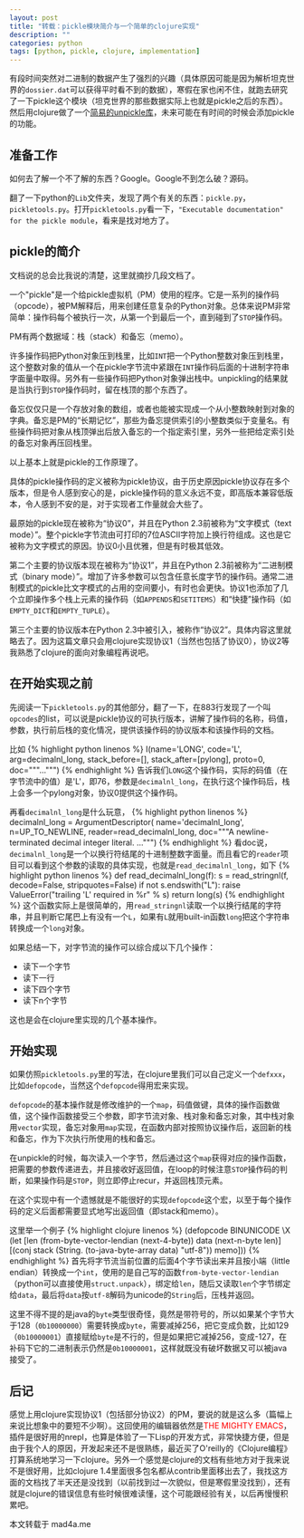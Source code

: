 ```yaml
---
layout: post
title: "转载：pickle模块简介与一个简单的clojure实现"
description: ""
categories: python
tags: [python, pickle, clojure, implementation]
---
```



有段时间突然对二进制的数据产生了强烈的兴趣（具体原因可能是因为解析坦克世界的`dossier.dat`可以获得平时看不到的数据），寒假在家也闲不住，就跑去研究了一下pickle这个模块（坦克世界的那些数据实际上也就是pickle之后的东西）。然后用clojure做了一个[简易的unpickle库](https://github.com/mad4alcohol/naive-unpickler-clj )，未来可能在有时间的时候会添加pickle的功能。

准备工作
---

如何去了解一个不了解的东西？Google。Google不到怎么破？源码。

翻了一下python的`Lib`文件夹，发现了两个有关的东西：`pickle.py`，`pickletools.py`。打开`pickletools.py`看一下，`"Executable documentation" for the pickle module`，看来是找对地方了。


pickle的简介
---

文档说的总会比我说的清楚，这里就摘抄几段文档了。

一个"pickle"是一个给pickle虚拟机（PM）使用的程序。它是一系列的操作码（opcode），被PM解释后，用来创建任意复杂的Python对象。总体来说PM非常简单：操作码每个被执行一次，从第一个到最后一个，直到碰到了`STOP`操作码。

PM有两个数据域：栈（stack）和备忘（memo）。

许多操作码把Python对象压到栈里，比如`INT`把一个Python整数对象压到栈里，这个整数对象的值从一个在pickle字节流中紧跟在`INT`操作码后面的十进制字符串字面量中取得。另外有一些操作码把Python对象弹出栈中。unpickling的结果就是当执行到`STOP`操作码时，留在栈顶的那个东西了。

备忘仅仅只是一个存放对象的数组，或者也能被实现成一个从小整数映射到对象的字典。备忘是PM的“长期记忆”，那些为备忘提供索引的小整数类似于变量名。有些操作码把对象从栈顶弹出后放入备忘的一个指定索引里，另外一些把给定索引处的备忘对象再压回栈里。

以上基本上就是pickle的工作原理了。

具体的pickle操作码的定义被称为pickle协议，由于历史原因pickle协议存在多个版本，但是令人感到安心的是，pickle操作码的意义永远不变，即高版本兼容低版本，令人感到不安的是，对于实现者工作量就会大些了。

最原始的pickle现在被称为“协议0”，并且在Python 2.3前被称为“文字模式（text mode）”。整个pickle字节流由可打印的7位ASCII字符加上换行符组成。这也是它被称为文字模式的原因。协议0小且优雅，但是有时极其低效。

第二个主要的协议版本现在被称为“协议1”，并且在Python 2.3前被称为“二进制模式（binary mode）”。增加了许多参数可以包含任意长度字节的操作码。通常二进制模式的pickle比文字模式的占用的空间要小，有时也会更快。协议1也添加了几个立即操作多个栈上元素的操作码（如`APPENDS`和`SETITEMS`）和“快捷”操作码（如`EMPTY_DICT`和`EMPTY_TUPLE`）。

第三个主要的协议版本在Python 2.3中被引入，被称作“协议2”。具体内容这里就略去了。因为这篇文章只会用clojure实现协议1（当然也包括了协议0），协议2等我熟悉了clojure的面向对象编程再说吧。

在开始实现之前
---

先阅读一下`pickletools.py`的其他部分，翻了一下，在883行发现了一个叫`opcodes`的list，可以说是pickle协议的可执行版本，讲解了操作码的名称，码值，参数，执行前后栈的变化情况，提供该操作码的协议版本和该操作码的文档。

比如
{% highlight python linenos %}
I(name='LONG',
  code='L',
  arg=decimalnl_long,
  stack_before=[],
  stack_after=[pylong],
  proto=0,
  doc="""...""")
{% endhighlight %}
告诉我们`LONG`这个操作码，实际的码值（在字节流中的值）是'L'，即76，参数是`decimalnl_long`，在执行这个操作码后，栈上会多一个pylong对象，协议0提供这个操作码。

再看`decimalnl_long`是什么玩意，
{% highlight python linenos %}
decimalnl_long = ArgumentDescriptor(
                     name='decimalnl_long',
                     n=UP_TO_NEWLINE,
                     reader=read_decimalnl_long,
                     doc="""A newline-terminated decimal integer literal.
                            ...""")
{% endhighlight %}
看doc说，`decimalnl_long`是一个以换行符结尾的十进制整数字面量。而且看它的`reader`项目可以看到这个参数的读取的具体实现，也就是`read_decimalnl_long`，如下
{% highlight python linenos %}
def read_decimalnl_long(f):
    s = read_stringnl(f, decode=False, stripquotes=False)
    if not s.endswith("L"):
        raise ValueError("trailing 'L' required in %r" % s)
    return long(s)
{% endhighlight %}
这个函数实际上是很简单的，用`read_stringnl`读取一个以换行结尾的字符串，并且判断它尾巴上有没有一个`L`，如果有`L`就用built-in函数`long`把这个字符串转换成一个`long`对象。

如果总结一下，对字节流的操作可以综合成以下几个操作：

* 读下一个字节
* 读下一行
* 读下四个字节
* 读下n个字节

这也是会在clojure里实现的几个基本操作。

开始实现
---

如果仿照`pickletools.py`里的写法，在clojure里我们可以自己定义一个`defxxx`，比如`defopcode`，当然这个`defopcode`得用宏来实现。

`defopcode`的基本操作就是修改维护的一个`map`，码值做键，具体的操作函数做值，这个操作函数接受三个参数，即字节流对象、栈对象和备忘对象，其中栈对象用`vector`实现，备忘对象用`map`实现，在函数内部对按照协议操作后，返回新的栈和备忘，作为下次执行所使用的栈和备忘。

在unpickle的时候，每次读入一个字节，然后通过这个`map`获得对应的操作函数，把需要的参数传递进去，并且接收好返回值，在loop的时候注意`STOP`操作码的判断，如果操作码是`STOP`，则立即停止recur，并返回栈顶元素。

在这个实现中有一个遗憾就是不能很好的实现`defopcode`这个宏，以至于每个操作码的定义后面都需要显式地写出返回值（即stack和memo）。

这里举一个例子
{% highlight clojure linenos %}
(defopcode BINUNICODE \X
  (let [len (from-byte-vector-lendian (next-4-byte))
        data (next-n-byte len)]
    [(conj stack
           (String. (to-java-byte-array data)
                    "utf-8"))
     memo]))
{% endhighlight %}
首先将字节流当前位置的后面4个字节读出来并且按小端（little endian）转换成一个`int`，使用的是自己写的函数`from-byte-vector-lendian`（python可以直接使用`struct.unpack`），绑定给`len`，随后又读取`len`个字节绑定给`data`，最后将`data`按`utf-8`解码为unicode的`String`后，压栈并返回。

这里不得不提的是java的`byte`类型很奇怪，竟然是带符号的，所以如果某个字节大于128（`0b10000000`）需要转换成`byte`，需要减掉256，把它变成负数，比如129（`0b10000001`）直接赋给`byte`是不行的，但是如果把它减掉256，变成-127，在补码下它的二进制表示仍然是`0b10000001`，这样就既没有破坏数据又可以被java接受了。

后记
---

感觉上用clojure实现协议1（包括部分协议2）的PM，要说的就是这么多（篇幅上来说比想象中的要短不少啊）。这回使用的编辑器依然是<font color=red>THE MIGHTY EMACS</font>，插件是很好用的nrepl，也算是体验了一下Lisp的开发方式，非常快捷方便，但是由于我个人的原因，开发起来还不是很熟练，最近买了O'reilly的《Clojure编程》打算系统地学习一下clojure。另外一个感觉是clojure的文档有些地方对于我来说不是很好用，比如clojure 1.4里面很多包名都从contrib里面移出去了，我找这方面的文档找了半天还是没找到（以前找到过一次貌似，但是寒假里没找到），还有就是clojure的错误信息有些时候很难读懂，这个可能跟经验有关，以后再慢慢积累吧。

本文转载于 mad4a.me
